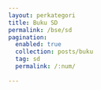 ```yaml
---
layout: perkategori
title: Buku SD
permalink: /bse/sd
pagination: 
  enabled: true
  collection: posts/buku
  tag: sd
  permalink: /:num/
  
---
```

